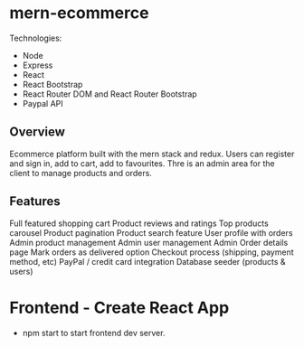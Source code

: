 # mern-ecommerce

Technologies:

- Node
- Express
- React
- React Bootstrap
- React Router DOM and React Router Bootstrap
- Paypal API

## Overview

Ecommerce platform built with the mern stack and redux. Users can register and sign in, add to cart, add to favourites.
Thre is an admin area for the client to manage products and orders.

## Features

Full featured shopping cart
Product reviews and ratings
Top products carousel
Product pagination
Product search feature
User profile with orders
Admin product management
Admin user management
Admin Order details page
Mark orders as delivered option
Checkout process (shipping, payment method, etc)
PayPal / credit card integration
Database seeder (products & users)

# Frontend - Create React App

- npm start to start frontend dev server.
